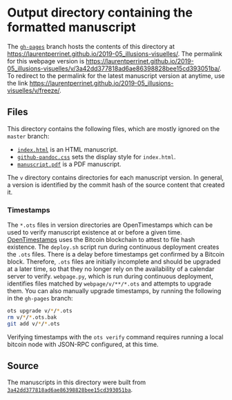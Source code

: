 # Output directory containing the formatted manuscript

The [`gh-pages`](https://github.com/laurentperrinet/2019-05_illusions-visuelles/tree/gh-pages) branch hosts the contents of this directory at https://laurentperrinet.github.io/2019-05_illusions-visuelles/.
The permalink for this webpage version is https://laurentperrinet.github.io/2019-05_illusions-visuelles/v/3a42dd377818ad6ae86398828bee15cd393051ba/.
To redirect to the permalink for the latest manuscript version at anytime, use the link https://laurentperrinet.github.io/2019-05_illusions-visuelles/v/freeze/.

## Files

This directory contains the following files, which are mostly ignored on the `master` branch:

+ [`index.html`](index.html) is an HTML manuscript.
+ [`github-pandoc.css`](github-pandoc.css) sets the display style for `index.html`.
+ [`manuscript.pdf`](manuscript.pdf) is a PDF manuscript.

The `v` directory contains directories for each manuscript version.
In general, a version is identified by the commit hash of the source content that created it.

### Timestamps

The `*.ots` files in version directories are OpenTimestamps which can be used to verify manuscript existence at or before a given time.
[OpenTimestamps](https://opentimestamps.org/) uses the Bitcoin blockchain to attest to file hash existence.
The `deploy.sh` script run during continuous deployment creates the `.ots` files.
There is a delay before timestamps get confirmed by a Bitcoin block.
Therefore, `.ots` files are initially incomplete and should be upgraded at a later time, so that they no longer rely on the availability of a calendar server to verify.
`webpage.py`, which is run during continuous deployment, identifies files matched by `webpage/v/**/*.ots` and attempts to upgrade them.
You can also manually upgrade timestamps, by running the following in the `gh-pages` branch:

```sh
ots upgrade v/*/*.ots
rm v/*/*.ots.bak
git add v/*/*.ots
```

Verifying timestamps with the `ots verify` command requires running a local bitcoin node with JSON-RPC configured, at this time.

## Source

The manuscripts in this directory were built from
[`3a42dd377818ad6ae86398828bee15cd393051ba`](https://github.com/laurentperrinet/2019-05_illusions-visuelles/commit/3a42dd377818ad6ae86398828bee15cd393051ba).
